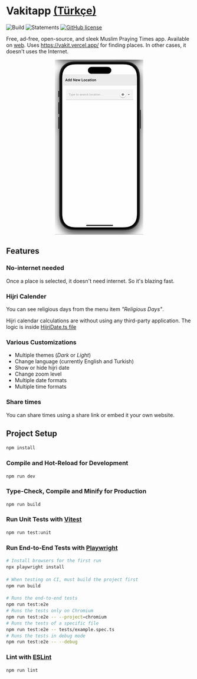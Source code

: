 # Vakitapp [(Türkçe)](BENİOKU.md)

![Build](https://github.com/canbax/vakitapp/actions/workflows/build-and-test.yml/badge.svg) ![Statements](https://img.shields.io/badge/statements-94.63%25-brightgreen.svg?style=flat) [![GitHub license](https://img.shields.io/badge/license-MIT-blue.svg)](https://github.com/canbax/vakitapp/blob/main/LICENSE)

Free, ad-free, open-source, and sleek Muslim Praying Times app. Available on [web](https://vakitapp.com). Uses https://vakit.vercel.app/ for finding places. In other cases, it doesn't uses the Internet.

<p align="center">
  <img src="doc/show-case.gif" title="general features"/>
</p>

## Features

### No-internet needed

Once a place is selected, it doesn't need internet. So it's blazing fast.

### Hijri Calender

You can see religious days from the menu item _"Religious Days"_.

Hijri calendar calculations are without using any third-party application. The logic is inside [HijriDate.ts file](https://github.com/canbax/vakitapp/blob/master/src/util/HijriDate.ts)

### Various Customizations

- Multiple themes (_Dark_ or _Light_)
- Change language (currently English and Turkish)
- Show or hide hijri date
- Change zoom level
- Multiple date formats
- Multiple time formats

### Share times

You can share times using a share link or embed it your own website.

## Project Setup

```sh
npm install
```

### Compile and Hot-Reload for Development

```sh
npm run dev
```

### Type-Check, Compile and Minify for Production

```sh
npm run build
```

### Run Unit Tests with [Vitest](https://vitest.dev/)

```sh
npm run test:unit
```

### Run End-to-End Tests with [Playwright](https://playwright.dev)

```sh
# Install browsers for the first run
npx playwright install

# When testing on CI, must build the project first
npm run build

# Runs the end-to-end tests
npm run test:e2e
# Runs the tests only on Chromium
npm run test:e2e -- --project=chromium
# Runs the tests of a specific file
npm run test:e2e -- tests/example.spec.ts
# Runs the tests in debug mode
npm run test:e2e -- --debug
```

### Lint with [ESLint](https://eslint.org/)

```sh
npm run lint
```
